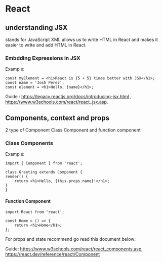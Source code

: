 # React

## understanding JSX
stands for JavaScript XML allows us to write HTML in React and makes it easier to write and add HTML in React.

### Embdding Expressions in JSX
Example:

    const myElement = <h1>React is {5 + 5} times better with JSX</h1>;
    const name = 'Josh Perez';
    const element = <h1>Hello, {name}</h1>;
Guide : https://legacy.reactjs.org/docs/introducing-jsx.html ,
        https://www.w3schools.com/react/react_jsx.asp.

## Components, context and props 

2 type of Component
Class Component and function component
### Class Components
Example:

    import { Component } from 'react';

    class Greeting extends Component {
    render() {
        return <h1>Hello, {this.props.name}!</h1>;
    }
    }

#### Function Component

    import React from 'react';

    const Home = () => {
        return <h1>Home</h1>;
    };
    
For props and state recommend go read this document below:

Guide: https://www.w3schools.com/react/react_components.asp,
https://react.dev/reference/react/Component